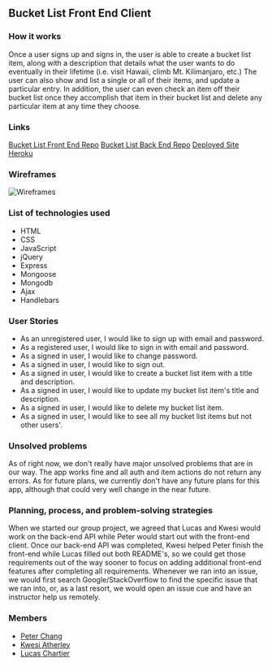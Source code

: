 ## Bucket List Front End Client

### How it works
Once a user signs up and signs in, the user is able to create a bucket list item, along with a description that details what the user wants to do eventually in their lifetime (i.e. visit Hawaii, climb Mt. Kilimanjaro, etc.) The user can also show and list a single or all of their items, and update a particular entry. In addition, the user can even check an item off their bucket list once they accomplish that item in their bucket list and delete any particular item at any time they choose.

### Links
[Bucket List Front End Repo](https://github.com/WDI-28-peter-kwesi-lucas/bucket-list-front-end-client)
[Bucket List Back End Repo](https://github.com/WDI-28-peter-kwesi-lucas/bucket-list-back-end-api/)
[Deployed Site](https://wdi-28-peter-kwesi-lucas.github.io/bucket-list-front-end-client/)
[Heroku](https://secure-bastion-12965.herokuapp.com/)

### Wireframes
![Wireframes](https://i.imgur.com/7THkF3o.jpg?1)

### List of technologies used
* HTML
* CSS
* JavaScript
* jQuery
* Express
* Mongoose
* Mongodb
* Ajax
* Handlebars

### User Stories
* As an unregistered user, I would like to sign up with email and password.
* As a registered user, I would like to sign in with email and password.
* As a signed in user, I would like to change password.
* As a signed in user, I would like to sign out.
* As a signed in user, I would like to create a bucket list item with a title and description.
* As a signed in user, I would like to update my bucket list item's title and description.
* As a signed in user, I would like to delete my bucket list item.
* As a signed in user, I would like to see all my bucket list items but not other users'.

### Unsolved problems
As of right now, we don't really have major unsolved problems that are in our way. The app works fine and all auth and item actions do not return any errors. As for future plans, we currently don't have any future plans for this app, although that could very well change in the near future.

### Planning, process, and problem-solving strategies
When we started our group project, we agreed that Lucas and Kwesi would work on the back-end API while Peter would start out with the front-end client. Once our back-end API was completed, Kwesi helped Peter finish the front-end while Lucas filled out both README's, so we could get those requirements out of the way sooner to focus on adding additional front-end features after completing all requirements. Whenever we ran into an issue, we would first search Google/StackOverflow to find the specific issue that we ran into, or, as a last resort, we would open an issue cue and have an instructor help us remotely.

### Members
* [Peter Chang](https://github.com/peterchang2)
* [Kwesi Atherley](https://github.com/KwesiAtherley)
* [Lucas Chartier](https://github.com/lucaspchartier)
